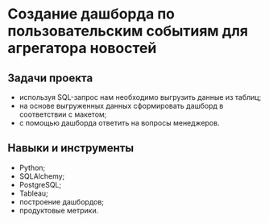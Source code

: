 # Создание дашборда по пользовательским событиям для агрегатора новостей


## Задачи проекта
- используя SQL-запрос нам необходимо выгрузить данные из таблиц;
- на основе выгруженных данных сформировать дашборд в соответствии с макетом;
- с помощью дашборда ответить на вопросы менеджеров.


## Навыки и инструменты
- Python;
- SQLAlchemy;
- PostgreSQL;
- Tableau;
- построение дашбордов;
- продуктовые метрики.





